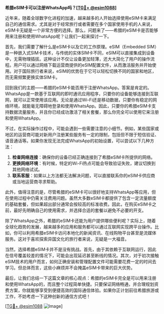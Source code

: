 **希腊eSIM卡可以注册WhatsApp吗？[[TG💪+ @esim1088](https://t.me/s/esim1088)]**

近年来，随着全球数字化进程的加速，越来越多的人开始选择使用eSIM卡来满足自己的通信需求。尤其是对于经常旅行或者需要在多个国家使用手机的人来说，eSIM卡无疑是一个非常方便的选择。那么，问题来了——希腊的eSIM卡是否能够用来注册和使用WhatsApp呢？让我们一起来探讨一下。

首先，我们需要了解什么是eSIM卡以及它的工作原理。eSIM（Embedded SIM）是一种嵌入式SIM卡技术，与传统的实体SIM卡不同，eSIM可以直接集成到设备中，无需物理插拔。这种设计不仅让设备更加轻薄，还大大简化了用户的操作流程。用户可以通过网络下载运营商提供的eSIM配置文件，从而激活服务并开始使用。对于国际旅行者来说，eSIM的优势在于它可以轻松切换不同的国家和地区，而无需频繁更换实体SIM卡。

回到我们的主题——希腊的eSIM卡能否用于注册WhatsApp。答案是肯定的。WhatsApp是一款基于互联网的即时通讯应用程序，只要你的设备能够连接到互联网，就可以正常使用该应用。无论是通过Wi-Fi还是移动数据，只要你有稳定的网络环境，就能毫无障碍地登录和使用WhatsApp。因此，只要你的希腊eSIM卡支持数据流量服务，并且你已经成功激活了相关套餐，那么你完全可以使用它来注册和使用WhatsApp。

不过，在实际操作过程中，可能会遇到一些需要注意的小细节。例如，某些国家或地区的运营商可能对新用户注册某些服务有一定的限制，包括但不限于短信验证、语音通话等。如果你发现无法完成WhatsApp的初始设置，可以尝试以下几种方法：

1. **检查网络连接**：确保你的设备已经正确连接到了希腊eSIM卡所提供的网络。
2. **更换网络环境**：有时候，特定的Wi-Fi热点可能会导致验证失败，建议切换到其他网络试试。
3. **联系客服**：如果以上方法都无法解决问题，可以直接联系你的eSIM卡供应商或当地运营商寻求帮助。

此外，值得注意的是，尽管希腊的eSIM卡可以很好地支持WhatsApp等应用，但在使用过程中仍需关注费用问题。虽然大多数eSIM卡都提供了包含一定流量额度的基础套餐，但如果超出部分通常会按较高的标准收费。因此，在购买eSIM卡之前，最好先明确自己的使用需求，并选择合适的套餐以避免不必要的开支。

除了WhatsApp之外，希腊的eSIM卡还能为用户提供哪些便利呢？实际上，随着全球化趋势的发展，越来越多的应用和服务都可以通过互联网实现跨平台操作。比如，你可以利用希腊eSIM卡访问本地化的新闻资讯、在线购物平台甚至是流媒体服务。这对于喜欢探索异国文化的旅行者来说，无疑是一大福音。

当然，选择希腊eSIM卡并不是没有挑战。首先，由于其依赖于互联网运行，因此在信号覆盖较差的情况下，可能会出现延迟甚至断线的情况。其次，对于初次接触eSIM技术的用户而言，如何正确安装和管理配置文件可能需要花费一定的时间去学习。但总体而言，这些小麻烦并不会掩盖eSIM卡带来的巨大优势。

最后，让我们总结一下这篇文章的核心观点：希腊的eSIM卡完全是可以用来注册和使用WhatsApp的，而且整个过程简单快捷。只要保证网络畅通，并合理规划资费方案，你就能够享受到便捷高效的国际通信体验。如果你正计划前往希腊旅游或工作，不妨考虑一下这种创新的通信方式吧！

[[TG💪+ @esim1088](https://t.me/s/esim1088) ![Image](https://i.postimg.cc/4NQfJmqS/Snipaste-2025-05-13-00-14-12.png)]